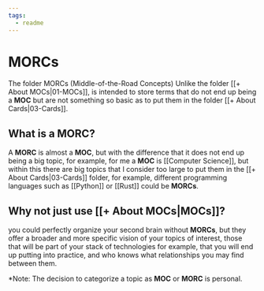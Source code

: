 ```yaml
---
tags:
  - readme
---
```

# MORCs
The folder MORCs (Middle-of-the-Road Concepts) Unlike the folder [[+ About MOCs|01-MOCs]], is intended to store terms that do not end up being a **MOC** but are not something so basic as to put them in the folder [[+ About Cards|03-Cards]].

## What is a MORC?
A **MORC** is almost a **MOC**, but with the difference that it does not end up being a big topic, for example, for me a **MOC** is [[Computer Science]], but within this there are big topics that I consider too large to put them in the [[+ About Cards|03-Cards]] folder, for example, different programming languages such as [[Python]] or [[Rust]] could be **MORCs**.

## Why not just use [[+ About MOCs|MOCs]]?
you could perfectly organize your second brain without **MORCs**, but they offer a broader and more specific vision of your topics of interest, those that will be part of your stack of technologies for example, that you will end up putting into practice, and who knows what relationships you may find between them.

*Note: The decision to categorize a topic as **MOC** or **MORC** is personal. 
